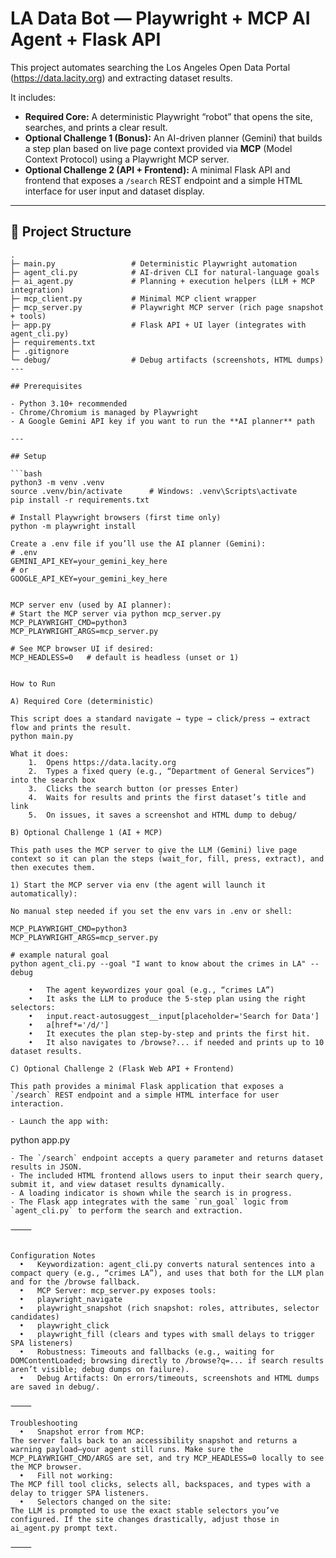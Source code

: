 # LA Data Bot — Playwright + MCP AI Agent + Flask API

This project automates searching the Los Angeles Open Data Portal (https://data.lacity.org) and extracting dataset results.

It includes:
- **Required Core:** A deterministic Playwright “robot” that opens the site, searches, and prints a clear result.
- **Optional Challenge 1 (Bonus):** An AI-driven planner (Gemini) that builds a step plan based on live page context provided via **MCP** (Model Context Protocol) using a Playwright MCP server.
- **Optional Challenge 2 (API + Frontend):** A minimal Flask API and frontend that exposes a `/search` REST endpoint and a simple HTML interface for user input and dataset display.

---

## 🧩 Project Structure

```plaintext
.
├─ main.py                 # Deterministic Playwright automation
├─ agent_cli.py            # AI-driven CLI for natural-language goals
├─ ai_agent.py             # Planning + execution helpers (LLM + MCP integration)
├─ mcp_client.py           # Minimal MCP client wrapper
├─ mcp_server.py           # Playwright MCP server (rich page snapshot + tools)
├─ app.py                  # Flask API + UI layer (integrates with agent_cli.py)
├─ requirements.txt
├─ .gitignore
└─ debug/                  # Debug artifacts (screenshots, HTML dumps)
---

## Prerequisites

- Python 3.10+ recommended  
- Chrome/Chromium is managed by Playwright
- A Google Gemini API key if you want to run the **AI planner** path

---

## Setup

```bash
python3 -m venv .venv
source .venv/bin/activate      # Windows: .venv\Scripts\activate
pip install -r requirements.txt

# Install Playwright browsers (first time only)
python -m playwright install

Create a .env file if you’ll use the AI planner (Gemini):
# .env
GEMINI_API_KEY=your_gemini_key_here
# or
GOOGLE_API_KEY=your_gemini_key_here


MCP server env (used by AI planner):
# Start the MCP server via python mcp_server.py
MCP_PLAYWRIGHT_CMD=python3
MCP_PLAYWRIGHT_ARGS=mcp_server.py

# See MCP browser UI if desired:
MCP_HEADLESS=0   # default is headless (unset or 1)


How to Run

A) Required Core (deterministic)

This script does a standard navigate → type → click/press → extract flow and prints the result.
python main.py

What it does:
	1.	Opens https://data.lacity.org
	2.	Types a fixed query (e.g., “Department of General Services”) into the search box
	3.	Clicks the search button (or presses Enter)
	4.	Waits for results and prints the first dataset’s title and link
	5.	On issues, it saves a screenshot and HTML dump to debug/

B) Optional Challenge 1 (AI + MCP)

This path uses the MCP server to give the LLM (Gemini) live page context so it can plan the steps (wait_for, fill, press, extract), and then executes them.

1) Start the MCP server via env (the agent will launch it automatically):

No manual step needed if you set the env vars in .env or shell:

MCP_PLAYWRIGHT_CMD=python3
MCP_PLAYWRIGHT_ARGS=mcp_server.py

# example natural goal
python agent_cli.py --goal "I want to know about the crimes in LA" --debug

	•	The agent keywordizes your goal (e.g., “crimes LA”)
	•	It asks the LLM to produce the 5-step plan using the right selectors:
	•	input.react-autosuggest__input[placeholder='Search for Data']
	•	a[href*='/d/']
	•	It executes the plan step-by-step and prints the first hit.
	•	It also navigates to /browse?... if needed and prints up to 10 dataset results.

C) Optional Challenge 2 (Flask Web API + Frontend)

This path provides a minimal Flask application that exposes a `/search` REST endpoint and a simple HTML interface for user interaction.

- Launch the app with:
  ```
  python app.py
  ```
- The `/search` endpoint accepts a query parameter and returns dataset results in JSON.
- The included HTML frontend allows users to input their search query, submit it, and view dataset results dynamically.
- A loading indicator is shown while the search is in progress.
- The Flask app integrates with the same `run_goal` logic from `agent_cli.py` to perform the search and extraction.

⸻


Configuration Notes
	•	Keywordization: agent_cli.py converts natural sentences into a compact query (e.g., “crimes LA”), and uses that both for the LLM plan and for the /browse fallback.
	•	MCP Server: mcp_server.py exposes tools:
	•	playwright_navigate
	•	playwright_snapshot (rich snapshot: roles, attributes, selector candidates)
	•	playwright_click
	•	playwright_fill (clears and types with small delays to trigger SPA listeners)
	•	Robustness: Timeouts and fallbacks (e.g., waiting for DOMContentLoaded; browsing directly to /browse?q=... if search results aren’t visible; debug dumps on failure).
	•	Debug Artifacts: On errors/timeouts, screenshots and HTML dumps are saved in debug/.

⸻

Troubleshooting
	•	Snapshot error from MCP:
The server falls back to an accessibility snapshot and returns a warning payload—your agent still runs. Make sure the MCP_PLAYWRIGHT_CMD/ARGS are set, and try MCP_HEADLESS=0 locally to see the MCP browser.
	•	Fill not working:
The MCP fill tool clicks, selects all, backspaces, and types with a delay to trigger SPA listeners.
	•	Selectors changed on the site:
The LLM is prompted to use the exact stable selectors you’ve configured. If the site changes drastically, adjust those in ai_agent.py prompt text.

⸻

